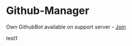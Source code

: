# Github-Manager

Own GithubBot available on support server - [Join](https://discord.gg/HUEf6n3hsw)

test1